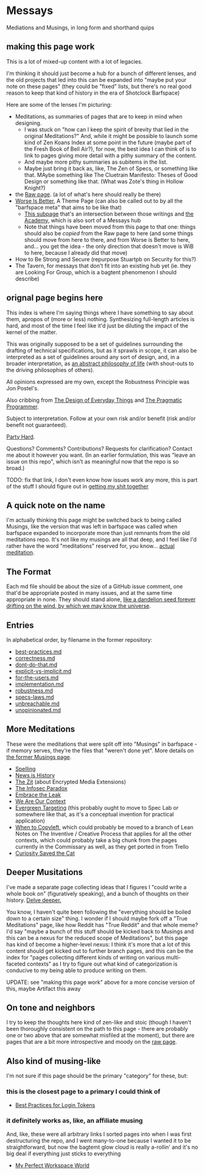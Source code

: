 # Messays

Mediations and Musings, in long form and shorthand quips

## making this page work

This is a lot of mixed-up content with a lot of legacies.

I'm thinking it should just become a hub for a bunch of different lenses, and the old projects that led into this can be expanded into "maybe put your note on these pages" (they could be "fixed" lists, but there's no real good reason to keep that kind of history in the era of Shotclock Barfspace)

Here are some of the lenses I'm picturing:

- Meditations, as summaries of pages that are to keep in mind when designing.
  - I was stuck on "how can I keep the spirit of brevity that lied in the original Meditations?" And, while it might be possible to launch some kind of Zen Koans Index at some point in the future (maybe part of the Fresh Book of Bell Air?), for now, the best idea I can think of is to link to pages giving more detail with a pithy summary of the content.
  - And maybe more pithy summaries as subitems in the list.
  - Maybe just bring it back as, like, The Zen of Specs, or something like that. MAybe something like The Cluetrain Manifesto: Theses of Good Design or something like that. (What was Zote's thing in Hollow Knight?)
- the [Raw page](a281eee4-5e61-4026-846a-40fed7d38db9.md). (a lot of what's here should really be there)
- [Worse Is Better](8d87892e-c2dd-4be5-998e-0e0908a1e99b.md), A Theme Page (can also be called out to by all the "barfspace meta" that aims to be like that)
  - [This subpage](79558c6-0383-4726-9cdb-9e5a89784dfa.md) that's an intersection between those writings and [the Academy](a8c1b237-886b-4169-88ff-9e52bc1dbcf2.md), which is also sort of a Messays hub
  - Note that things have been moved from this page to that one: things should also be *copied* from the Raw page to here (and some things should move from here to there, and from Worse is Better to here, and... you get the idea - the only direction that doesn't move is WiB to here, because I already did that move)
- How to Be Strong and Secure (repurpose Stuartpb on Security for this?)
- The Tavern, for messays that don't fit into an existing hub yet (ie. they are Looking For Group, which is a bagtent phenomenon I should describe)

## orignal page begins here

This index is where I'm saying things where I have something to say about them, apropos of (more or less) nothing. Synthesizing full-length articles is hard, and most of the time I feel like it'd just be diluting the impact of the kernel of the matter.

This was originally supposed to be a set of guidelines surrounding the drafting of technical specifications, but as it sprawls in scope, it can also be interpreted as a set of guidelines around any sort of design, and, in a broader interpretation, as [an abstract philosophy of life][ZAMM] (with shout-outs to the driving philosophies of others).

All opinions expressed are my own, except the Robustness Principle was Jon Postel's.

Also cribbing from [The Design of Everyday Things][] and [The Pragmatic Programmer][].

Subject to interpretation. Follow at your own risk and/or benefit (risk and/or benefit not guaranteed).

[Party Hard][].

[ZAMM]: http://amzn.to/1GS6rXX
[The Design of Everyday Things]: http://amzn.to/1dAbip2
[The Pragmatic Programmer]: http://amzn.to/1JABxdu
[Party Hard]: https://www.youtube.com/watch?v=WccfbPQNMbg

Questions? Comments? Contributions? Requests for clarification? Contact me about it however you want. (In an earlier formulation, this was "leave an issue on this repo", which isn't as meaningful now that the repo is so broad.)

TODO: fix that link, I don't even know how issues work any more, this is part of the stuff I should figure out in [getting my shit together][GYST]

[GYST]: 1da0f61f-c2bb-4b9d-99da-e3f07e18556a.md

## A quick note on the name

I'm actually thinking this page might be switched back to being called Musings, like the version that was left in barfspace was called when barfspace expanded to incorporate more than just remnants from the old meditations repo. It's not like my musings are all that deep, and I feel like I'd rather have the word "meditations" reserved for, you know... [actual meditation][Ness].

[Ness]: 2087f1d7-55fa-4d8b-a4a0-01e4d8579047.md

## The Format

Each md file should be about the size of a GitHub issue comment, one that'd be appropriate posted in many issues, and at the same time appropriate in none. They should stand alone, [like a dandelion seed forever drifting on the wind, by which we may know the universe][seed].

[seed]: https://blogs.scientificamerican.com/symbiartic/sciart-of-the-day-jon-lomberg/

## Entries

In alphabetical order, by filename in the former repository:

- [best-practices.md][]
- [correctness.md][]
- [dont-do-that.md][]
- [explicit-vs-implicit.md][]
- [for-the-users.md][]
- [implementation.md][]
- [robustness.md][]
- [specs-laws.md][]
- [unbreachable.md][]
- [unopinionated.md][]

[best-practices.md]: 9524e74c-ab5d-4f7e-9cbd-d21bb97b7f27.md
[correctness.md]: c8913fe1-88ec-4454-8550-8e3e246df140.md
[dont-do-that.md]: 35ffea15-8a19-4252-9571-e8af4a407442.md
[explicit-vs-implicit.md]: 71369782-1d6a-4b69-bf04-77e14622bb23.md
[for-the-users.md]: 0282ed3f-de92-4fa6-91ec-4b46ee0053fc.md
[implementation.md]: 88356445-a5e5-4721-8dc5-1e4053b79526.md
[robustness.md]: 110177a6-f28d-4fac-8ea9-d24788ca9758.md
[specs-laws.md]: 7269993a-633c-43e5-a4ef-dec631b5c71a.md
[unbreachable.md]: a9f862fd-2adc-4fe9-8a05-92fa5f7b4622.md
[unopinionated.md]: cb9477de-5f82-485c-bf28-2ed547f32d12.md

## More Meditations

These were the meditations that were split off into "Musings" in barfspace - if memory serves, they're the files that "weren't done yet". More details on [the former Musings page][Musings].

[Musings]: b3a81329-fbe5-42e6-be3c-5a836c5155e7.md

- [Spelling][]
- [News is History][]
- [The Zit][] (about Encrypted Media Extensions)
- [The Infosec Paradox][]
- [Embrace the Leak][]
- [We Are Our Context][]
- [Evergreen Targeting][] (this probably ought to move to Spec Lab or somewhere like that, as it's a conceptual invention for practical application)
- [When to Copyleft][], which could probably be moved to a branch of Lean Notes on The Inventive / Creative Process that applies for all the other contexts, which could probably take a big chunk from the pages currently in the Commissary as well, as they get ported in from Trello
- [Curiosity Saved the Cat][curiosity]

[Spelling]: 978ff8a3-3814-4825-9101-bb08ca7b23ae.md
[News is History]: 3e6b05c2-7cd7-40a3-b16f-35e81c844718.md
[The Zit]: 0522753d-04b6-453e-a9b2-6b0e5f2293a8.md
[The Infosec Paradox]: 27a6d6ad-9fd2-41f9-be2d-cd7ccaca3aa7.md
[Embrace the Leak]: 9333bdc8-9ff6-49f7-821e-c7b1da574096.md
[We Are Our Context]: c6903895-0180-4646-aca7-1bf15103d75d.md
[Evergreen Targeting]: 9e02b7d8-579c-43f7-b7bd-1847af3d48bf.md
[When to Copyleft]: 65e42b97-f695-45d0-a237-c27080a2a8ad.md
[curiosity]: 8e42f4de-de95-4029-aa72-7eec38174653.md

## Deeper Musitations

I've made a separate page collecting ideas that I figures I "could write a whole book on" (figuratively speaking), and a bunch of thoughts on their history. [Delve deeper.][booky]

[booky]: e0fc507e-e5ec-4771-93ee-9b4d5bda3606.md

You know, I haven't quite been following the "everything should be boiled down to a certain size" thing. I wonder if I should maybe fork off a "True Meditations" page, like how Reddit has "True Reddit" and that whole meme? I'd say "maybe a bunch of this stuff should be kicked back to Musings and this can be a nexus for the reduced scope of Meditations", but this page has kind of become a higher-level nexus: I think it's more that a lot of this content should get kicked out to further branch pages, and this can be the index for "pages collecting different kinds of writing on various multi-faceted contexts" as I try to figure out what kind of categorization is conducive to my being able to produce writing on them.

UPDATE: see "making this page work" above for a more concise version of this, maybe Artifact this away

## On tone and neighbors

I try to keep the thoughts here kind of zen-like and stoic (though I haven't been thoroughly consistent on the path to this page - there are probably one or two above that are somewhat misfiled at the moment), but there are pages that are a bit more introspective and moody on the [raw page](a281eee4-5e61-4026-846a-40fed7d38db9.md).

## Also kind of musing-like

I'm not sure if this page should be the primary "category" for these, but:

### this is the closest page to a primary I could think of

- [Best Practices for Login Tokens][surpass-but-for-nilpass]

[surpass-but-for-nilpass]: 0072bc14-9ba6-4364-9762-4e3dcccf8a69.md

### it definitely works as, like, an affiliate musing

And, like, these were all arbitrary links I sorted pages into when I was first destructuring the repo, and I went many-to-one because I wanted it to be straightforward, but now the bagtemt glow cloud is really a-rollin' and it's no big deal if everything just sticks to everything

- [My Perfect Workspace World][]

[My Perfect Workspace World]: 9664b592-59ed-4ac5-bf15-9b67f67af111.md
